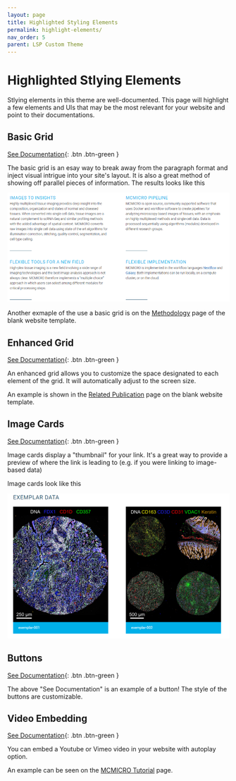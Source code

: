 ```yaml
---
layout: page
title: Highlighted Styling Elements
permalink: highlight-elements/
nav_order: 5
parent: LSP Custom Theme
---
```


# Highlighted Stlying Elements
Stlying elements in this theme are well-documented. This page will highlight a few elements and UIs that may be the most relevant for your website and point to their documentations.

## Basic Grid

[See Documentation](https://labsyspharm.github.io/just-the-docs-lsp/docs/utilities/layout/#basic-grid){: .btn .btn-green }

The basic grid is an esay way to break away from the paragraph format and inject visual intrigue into your site's layout. It is also a great method of showing off parallel pieces of information. The results looks like this

![basic grid](../images/basic-grid.PNG)

Another exmaple of the use a basic grid is on the [Methodology](https://labsyspharm.github.io/blank-pub-microsite/methodology/) page of the blank website template.

## Enhanced Grid

[See Documentation](https://labsyspharm.github.io/just-the-docs-lsp/docs/utilities/layout/#enhanced-grid){: .btn .btn-green }

An enhanced grid allows you to customize the space designated to each element of the grid. It will automatically adjust to the screen size. 

An example is shown in the [Related Publication](https://labsyspharm.github.io/blank-pub-microsite/related-pubs.html#alternative-way) page on the blank website template.

## Image Cards

[See Documentation](https://labsyspharm.github.io/just-the-docs-lsp/docs/utilities/layout/#image-cards){: .btn .btn-green }

Image cards display a "thumbnail" for your link. It's a great way to provide a preview of where the link is leading to (e.g. if you were linking to image-based data)

Image cards look like this

![image cards](../images/image-cards.PNG)

## Buttons

[See Documentation](https://labsyspharm.github.io/just-the-docs-lsp/docs/ui-components/buttons/){: .btn .btn-green }

The above "See Documentation" is an example of a button! The style of the buttons are customizable. 

## Video Embedding

[See Documentation](https://labsyspharm.github.io/just-the-docs-lsp/docs/ui-components/video/){: .btn .btn-green }

You can embed a Youtube or Vimeo video in your website with autoplay option. 

An example can be seen on the [MCMICRO Tutorial](https://mcmicro.org/tutorials/) page.

